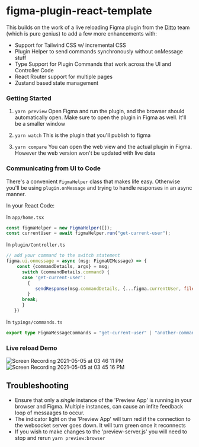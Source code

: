 # figma-plugin-react-template

This builds on the work of a live reloading Figma plugin from the [Ditto](https://github.com/dittowords/figma-plugin-react-template) team (which is pure genius) to add a few more enhancements with:

- Support for Tailwind CSS w/ incremental CSS
- Plugin Helper to send commands synchronously without onMessage stuff
- Type Support for Plugin Commands that work across the UI and Controller Code
- React Router support for multiple pages
- Zustand based state management

### Getting Started

1. `yarn preview`
   Open Figma and run the plugin, and the browser should automatically open. Make sure to open the plugin in Figma as well. It'll be a smaller window

2. `yarn watch`
   This is the plugin that you'll publish to figma

3. `yarn compare`
   You can open the web view and the actual plugin in Figma. However the web version won't be updated with live data

### Communicating from UI to Code

There's a convenient `FigmaHelper` class that makes life easy. Otherwise you'll be using `plugin.onMessage` and trying to handle responses in an async manner.

In your React Code:

In `app/home.tsx`

```javascript
const figmaHelper = new FigmaHelper([]);
const currentUser = await figmaHelper.run("get-current-user");
```

In `plugin/Controller.ts`

```javascript
// add your command to the switch statement
figma.ui.onmessage = async (msg: FigmaUIMessage) => {
    const {commandDetails, args} = msg;
      switch (commandDetails.command) {
      case 'get-current-user':
        {
           sendResponse(msg.commandDetails, {...figma.currentUser, fileKey: figma.fileKey});
        }
      break;
      }
   })
```

In `typings/commands.ts`

```typescript
export type FigmaMessageCommands = "get-current-user" | "another-command";
```

### Live reload Demo

![Screen Recording 2021-05-05 at 03 46 11 PM](https://user-images.githubusercontent.com/7476817/117219079-5c0f6580-adb9-11eb-9cfd-6e803d93e3ca.gif)
![Screen Recording 2021-05-05 at 03 45 16 PM](https://user-images.githubusercontent.com/7476817/117219001-32563e80-adb9-11eb-839d-d8cde22e5dd1.gif)

## Troubleshooting

- Ensure that only a _single_ instance of the 'Preview App' is running in your browser and Figma. Multiple instances, can cause an infite feedback loop of messaages to occur.
- The indicator light on the 'Preview App' will turn red if the connection to the websocket server goes down. It will turn green once it reconnects
- If you wish to make changes to the 'preview-server.js' you will need to stop and rerun `yarn preview:browser`
